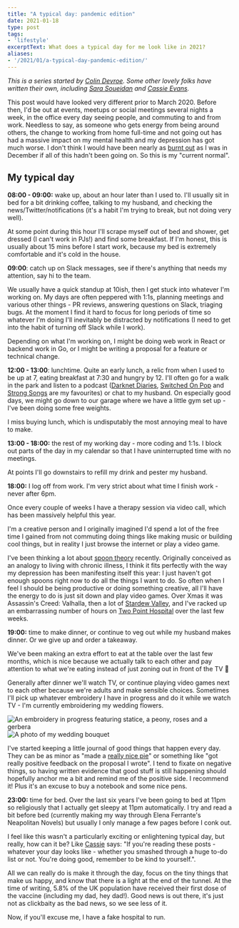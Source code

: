 ```yaml
---
title: "A typical day: pandemic edition"
date: 2021-01-18
type: post
tags: 
- 'lifestyle'
excerptText: What does a typical day for me look like in 2021?
aliases:
- '/2021/01/a-typical-day-pandemic-edition/'
---
```


*This is a series started by [Colin Devroe](http://cdevroe.com/2021/01/07/my-typical-day/). Some other lovely folks have written their own, including [Sara Soueidan](https://www.sarasoueidan.com/desk/typical-day/) and [Cassie Evans](https://www.cassie.codes/posts/my-typical-day/).*

This post would have looked very different prior to March 2020. Before then, I'd be out at events, meetups or social meetings several nights a week, in the office every day seeing people, and commuting to and from work. Needless to say, as someone who gets energy from being around others, the change to working from home full-time and not going out has had a massive impact on my mental health and my depression has got much worse. I don't think I would have been nearly as [burnt out](https://localghost.dev/2020/12/give-yourself-a-break-lessons-from-burnout/) as I was in December if all of this hadn't been going on. So this is my "current normal".

## My typical day

**08:00 - 09:00:** wake up, about an hour later than I used to. I'll usually sit in bed for a bit drinking coffee, talking to my husband, and checking the news/Twitter/notifications (it's a habit I'm trying to break, but not doing very well). 

At some point during this hour I'll scrape myself out of bed and shower, get dressed (I can't work in PJs!) and find some breakfast. If I'm honest, this is usually about 15 mins before I start work, because my bed is extremely comfortable and it's cold in the house.

**09:00**: catch up on Slack messages, see if there's anything that needs my attention, say hi to the team. 

We usually have a quick standup at 10ish, then I get stuck into whatever I'm working on. My days are often peppered with 1:1s, planning meetings and various other things - PR reviews, answering questions on Slack, triaging bugs. At the moment I find it hard to focus for long periods of time so whatever I'm doing I'll inevitably be distracted by notifications (I need to get into the habit of turning off Slack while I work). 

Depending on what I'm working on, I might be doing web work in React or backend work in Go, or I might be writing a proposal for a feature or technical change. 

**12:00 - 13:00**: lunchtime. Quite an early lunch, a relic from when I used to be up at 7, eating breakfast at 7:30 and hungry by 12. I'll often go for a walk in the park and listen to a podcast ([Darknet Diaries](https://darknetdiaries.com/), [Switched On Pop](https://switchedonpop.com/) and [Strong Songs](https://strongsongspodcast.com/) are my favourites) or chat to my husband. On especially good days, we might go down to our garage where we have a little gym set up - I've been doing some free weights. 


I miss buying lunch, which is undisputably the most annoying meal to have to make. 

**13:00 - 18:00:** the rest of my working day - more coding and 1:1s. I block out parts of the day in my calendar so that I have uninterrupted time with no meetings. 

At points I'll go downstairs to refill my drink and pester my husband.

**18:00:** I log off from work. I'm very strict about what time I finish work - never after 6pm. 

Once every couple of weeks I have a therapy session via video call, which has been massively helpful this year. 

I'm a creative person and I originally imagined I'd spend a lot of the free time I gained from not commuting doing things like making music or building cool things, but in reality I just browse the internet or play a video game.

I've been thinking a lot about [spoon theory](https://butyoudontlooksick.com/articles/written-by-christine/the-spoon-theory/) recently. Originally conceived as an analogy to living with chronic illness, I think it fits perfectly with the way my depression has been manifesting itself this year: I just haven't got enough spoons right now to do all the things I want to do. So often when I feel I should be being productive or doing something creative, all I'll have the energy to do is just sit down and play video games. Over Xmas it was Assassin's Creed: Valhalla, then a lot of [Stardew Valley](https://www.stardewvalley.net/), and I've racked up an embarrassing number of hours on [Two Point Hospital](https://www.twopointhospital.com/) over the last few weeks. 


**19:00:** time to make dinner, or continue to veg out while my husband makes dinner. Or we give up and order a takeaway.

 We've been making an extra effort to eat at the table over the last few months, which is nice because we actually talk to each other and pay attention to what we're eating instead of just zoning out in front of the TV 🙈

Generally after dinner we'll watch TV, or continue playing video games next to each other because we're adults and make sensible choices. Sometimes I'll pick up whatever embroidery I have in progress and do it while we watch TV - I'm currently embroidering my wedding flowers. 

![](/img/blog/typical-day/embroidery.jpg "An embroidery in progress featuring statice, a peony, roses and a gerbera")
![](/img/blog/typical-day/wedding-flowers.jpg "A photo of my wedding bouquet")

I've started keeping a little journal of good things that happen every day. They can be as minor as "made a [really nice pie](https://www.bbcgoodfood.com/recipes/aubergine-tomato-halloumi-pie)" or something like "got really positive feedback on the proposal I wrote". I tend to fixate on negative things, so having written evidence that good stuff is still happening should hopefully anchor me a bit and remind me of the positive side. I recommend it! Plus it's an excuse to buy a notebook and some nice pens.

**23:00:** time for bed. Over the last six years I've been going to bed at 11pm so religiously that I actually get sleepy at 11pm automatically. I try and read a bit before bed (currently making my way through Elena Ferrante's Neapolitan Novels) but usually I only manage a few pages before I conk out. 

I feel like this wasn't a particularly exciting or enlightening typical day, but really, how can it be? Like [Cassie](https://www.cassie.codes/posts/my-typical-day/) says: "If you're reading these posts - whatever your day looks like - whether you smashed through a huge to-do list or not. You're doing good, remember to be kind to yourself.". 


All we can really do is make it through the day, focus on the tiny things that make us happy, and know that there is a light at the end of the tunnel. At the time of writing, 5.8% of the UK population have received their first dose of the vaccine (including my dad, hey dad!). Good news is out there, it's just not as clickbaity as the bad news, so we see less of it.  

Now, if you'll excuse me, I have a fake hospital to run.